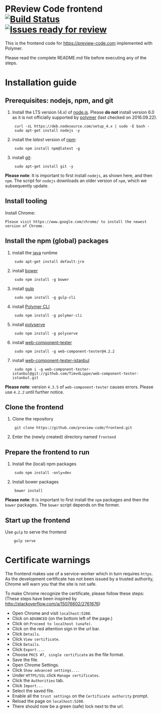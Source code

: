 PReview Code frontend [![Build Status](https://travis-ci.org/preview-code/frontend.svg?branch=master)](https://travis-ci.org/preview-code/frontend) [![Issues ready for review](https://badge.waffle.io/preview-code/frontend.png?label=ready%20for%20review&title=Ready%20for%20review)](http://waffle.io/preview-code/frontend)
=========
This is the frontend code for https://preview-code.com implemented with Polymer.

Please read the complete README.md file before executing any of the steps.

# Installation guide
## Prerequisites: nodejs, npm, and git
1. Install the LTS version (4.x) of [node.js](https://nodejs.org/en/). Please __do not__ install version 6.0 as it is not officially supported by [polymer](https://www.polymer-project.org/1.0/start/first-element/intro) (last checked on 2016.09.22).
 
		curl -sL https://deb.nodesource.com/setup_4.x | sudo -E bash -
		sudo apt-get install nodejs -y
2. install the _latest_ version of [npm](https://www.npmjs.com/):

		sudo npm install npm@latest -g
3. install [git](https://git-scm.com/):

		sudo apt-get install git -y
__Please note__: It is important to first install `nodejs`, as shown here, and then `npm`. The script for `nodejs` downloads an older version of `npm`, which we subsequently update.

## Install tooling
Install Chrome:

  	Please visit https://www.google.com/chrome/ to install the newest version of Chrome.

## Install the npm (global) packages
1. install the [java](http://packages.ubuntu.com/en/trusty/default-jre) runtime

		sudo apt-get install default-jre
1. install [bower](https://bower.io/)

		sudo npm install -g bower
2. install [gulp](http://gulpjs.com/)
		
        sudo npm install -g gulp-cli
3. install [Polymer CLI](https://www.polymer-project.org/1.0/)
		
        sudo npm install -g polymer-cli
4. install [polyserve](https://github.com/PolymerLabs/polyserve)
		
        sudo npm install -g polyserve
5. install [web-component-tester](https://github.com/Polymer/web-component-tester)
		
        sudo npm install -g web-component-tester@4.2.2
5. install [web-component-tester-istanbul](https://github.com/thedeeno/web-component-tester-istanbul)
		
        sudo npm i -g web-component-tester-istanbul@git://github.com/TimvdLippe/web-component-tester-istanbul.git
__Please note__: version `4.3.5` of `web-component-tester` causes errors. Please use `4.2.2` until further notice.

## Clone the frontend
1. Clone the repository
		
        git clone https://github.com/preview-code/frontend.git
2. Enter the (newly created) directory named `frontend`

## Prepare the frontend to run
1. Install the (local) npm packages
		
        sudo npm install -only=dev
2. Install bower packages
		
        bower install
__Please note__: It is important to first install the `npm` packages and then
the `bower` packages. The `bower` script depends on the former.

## Start up the frontend
Use `gulp` to serve the frontend

		gulp serve

# Certificate warnings
The frontend makes use of a service-worker which in turn requires `https`. As
the development certificate has not been issued by a trusted authority, Chrome
will warn you that the site is not safe.

To make Chrome recognize the certificate, please follow these steps:
(These steps have been inspired by http://stackoverflow.com/a/15076602/2761676)

* Open Chrome and visit `localhost:5200`.
* Click on `ADVANCED` (on the bottom left of the page.)
* Click on `Proceed to localhost (unafe)`.
* Click on the red attention sign in the url bar.
* Click `Details`.
* Click `View certificate`.
* Click `Details`.
* Click `Export...`.
* Choose `PKCS #7, single certificate` as the file format.
* Save the file.
* Open Chrome Settings.
* Click `Show advanced settings...`.
* Under `HTTPS/SSL` click `Manage certificates`.
* Click the `Authorities` tab.
* Click `Import...`
* Select the saved file.
* Enable all the `trust settings` on the `Certificate authority` prompt.
* Reload the page on `localhost:5200`.
* There should now be a green (safe) lock next to the url.
